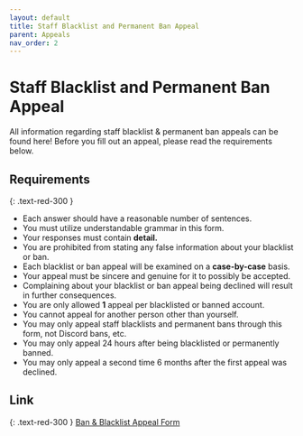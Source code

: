 ```yaml
---
layout: default
title: Staff Blacklist and Permanent Ban Appeal
parent: Appeals
nav_order: 2
---
```


# Staff Blacklist and Permanent Ban Appeal 
All information regarding staff blacklist & permanent ban appeals can be found here! Before you fill out an appeal, please read the requirements below. 

## Requirements 
{: .text-red-300 }
- Each answer should have a reasonable number of sentences.
- You must utilize understandable grammar in this form.
- Your responses must contain **detail.**
- You are prohibited from stating any false information about your blacklist or ban. 
- Each blacklist or ban appeal will be examined on a **case-by-case** basis. 
- Your appeal must be sincere and genuine for it to possibly be accepted.
- Complaining about your blacklist or ban appeal being declined will result in further consequences.
- You are only allowed **1** appeal per blacklisted or banned account. 
- You cannot appeal for another person other than yourself. 
- You may only appeal staff blacklists and permanent bans through this form, not Discord bans, etc.
- You may only appeal 24 hours after being blacklisted or permanently banned.
- You may only appeal a second time 6 months after the first appeal was declined.

## Link 
{: .text-red-300 }
[Ban & Blacklist Appeal Form](https://docs.google.com/forms/d/e/1FAIpQLSeP_tOjFug8pv5pd31Yf5JHdCKfwJi1cgx2pLFKd67W5w2r-A/viewform)
